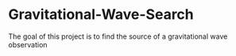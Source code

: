 # Gravitational-Wave-Search
The goal of this project is to find the source of a gravitational wave observation
